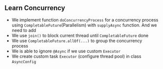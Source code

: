 ## Learn Concurrency

- We implement function `doConcurrencyProcess` for a concurrency process
using `CompletableFuture`(Parallelism) with `supplyAsync` function. And we need to add
- We use `join()` to block current thread until `CompletableFuture` done 
- We use `CompletableFuture.allOf(...)` to group the concurrency process
- We is able to ignore `@Async` if we use custom `Executor`
- We create custom task `Executor` (configure thread pool) in class `AsyncConfig`
